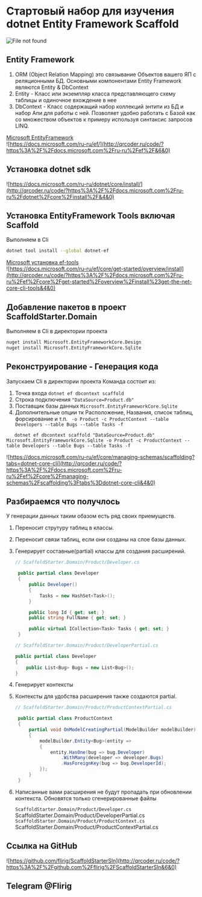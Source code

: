 # Стартовый набор для изучения dotnet Entity Framework Scaffold 

![File not found](http://www.plantuml.com/plantuml/proxy?cache=no&src=https://raw.githubusercontent.com/flirig/ScaffoldStarterSln/main/sln.txt)

## Entity Framework
1. ORM (Object Relation Mapping) это связывание Объектов вашего ЯП с реляционными БД. Основными компонентами Entity Framework являются Entity & DbContext
2. Entity - Класс или экземпляр класса представляющего схему таблицы и одиночное вхождение в нее
3. DbContext - Класс содержащий набор коллекций энтити из БД и набор Апи для работы с ней. Позволяет удобно работать с Базой как со множеством объектов к примеру используя синтаксис запросов LINQ.  

[Microsoft EntityFramework](https://docs.microsoft.com/ru-ru/ef/)  
![https://docs.microsoft.com/ru-ru/ef/](http://qrcoder.ru/code/?https%3A%2F%2Fdocs.microsoft.com%2Fru-ru%2Fef%2F&6&0)
## Установка dotnet sdk
![https://docs.microsoft.com/ru-ru/dotnet/core/install/](http://qrcoder.ru/code/?https%3A%2F%2Fdocs.microsoft.com%2Fru-ru%2Fdotnet%2Fcore%2Finstall%2F&4&0)
## Установка EntityFramework Tools включая Scaffold
Выполняем в Cli
```bash
dotnet tool install --global dotnet-ef
```

[Microsoft установка ef-tools](https://docs.microsoft.com/ru-ru/ef/core/get-started/overview/install)  
![https://docs.microsoft.com/ru-ru/ef/core/get-started/overview/install](http://qrcoder.ru/code/?https%3A%2F%2Fdocs.microsoft.com%2Fru-ru%2Fef%2Fcore%2Fget-started%2Foverview%2Finstall%23get-the-net-core-cli-tools&4&0)  
## Добавление пакетов в проект ScaffoldStarter.Domain
Выполняем в Cli в директории проекта
```bash
nuget install Microsoft.EntityFrameworkCore.Design
nuget install Microsoft.EntityFrameworkCore.Sqlite
```
## Реконструирование - Генерация кода
Запускаем Cli в директории проекта
Команда состоит из:
1. Точка входа ```dotnet ef dbcontext scaffold```
2. Строка подключения ```"DataSource=Product.db"```
3. Поставщик базы данных ```Microsoft.EntityFrameworkCore.Sqlite```
4. Дополнительные опции тк Расположение, Названия, список таблиц, форсирование и т.п. ``` -o Product -c ProductContext --table Developers --table Bugs --table Tasks -f```
```
   dotnet ef dbcontext scaffold "DataSource=Product.db" Microsoft.EntityFrameworkCore.Sqlite -o Product -c ProductContext --table Developers --table Bugs --table Tasks -f
```
![https://docs.microsoft.com/ru-ru/ef/core/managing-schemas/scaffolding?tabs=dotnet-core-cli](http://qrcoder.ru/code/?https%3A%2F%2Fdocs.microsoft.com%2Fru-ru%2Fef%2Fcore%2Fmanaging-schemas%2Fscaffolding%3Ftabs%3Ddotnet-core-cli&4&0)

## Разбираемся что получлось

У генерации данных таким обазом есть ряд своих приемуществ.
1. Переносит струтуру таблиц в классы.
2. Переносит связи таблиц, если они созданы на слое базы данных.
3. Генерирует составные(partial) классы для создания расширений.

   ```c#
   // ScaffoldStarter.Domain/Product/Developer.cs
   
    public partial class Developer
    {
        public Developer()
        {
            Tasks = new HashSet<Task>();
        }

        public long Id { get; set; }
        public string FullName { get; set; }

        public virtual ICollection<Task> Tasks { get; set; }
    }
   ```

   ```c#
   // ScaffoldStarter.Domain/Product/DeveloperPartial.cs
   
   public partial class Developer
   {
       public List<Bug> Bugs = new List<Bug>();
   }
   ```
4. Генерирует контексты
5. Контексты для удобства расширения также создаются partial.

   ```c#
   // ScaffoldStarter.Domain/Product/ProductContextPartial.cs
   
    public partial class ProductContext
    {
        partial void OnModelCreatingPartial(ModelBuilder modelBuilder)
        {
            modelBuilder.Entity<Bug>(entity =>
            {
                entity.HasOne(bug => bug.Developer)
                    .WithMany(developer => developer.Bugs)
                    .HasForeignKey(bug => bug.DeveloperId);
            });
        }
    }
   ```
   
5. Написанные вами расширения не будут пропадать при обновлении контекста. Обновятся только сгенерированные файлы

   `ScaffoldStarter.Domain/Product/Developer.cs`  
   ScaffoldStarter.Domain/Product/DeveloperPartial.cs  
   `ScaffoldStarter.Domain/Product/ProductContext.cs`  
   ScaffoldStarter.Domain/Product/ProductContextPartial.cs

## Ссылка на GitHub
![https://github.com/flirig/ScaffoldStarterSln](http://qrcoder.ru/code/?https%3A%2F%2Fgithub.com%2Fflirig%2FScaffoldStarterSln&6&0)

## Telegram @Flirig

